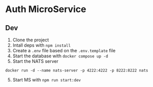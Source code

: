 # Auth MicroService

## Dev
1. Clone the project
2. Intall deps with `npm install`
2. Create a `.env` file based on the `.env.template` file
3. Start the database with `docker compose up -d`
4. Start the NATS server
```
docker run -d --name nats-server -p 4222:4222 -p 8222:8222 nats
```
5. Start MS with `npm run start:dev`
